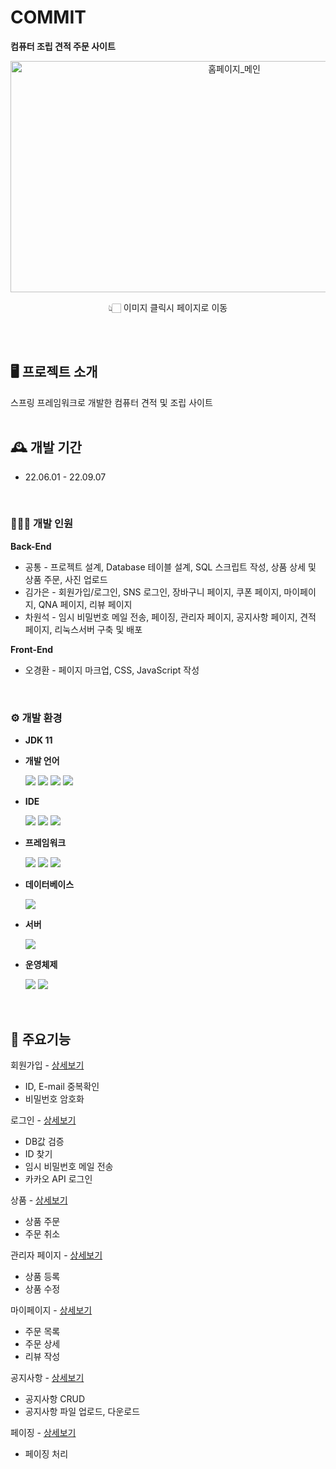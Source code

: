 
# COMMIT
**컴퓨터 조립 견적 주문 사이트**
<div align="center">
    <a href="http://commitshop.kro.kr">
        <img src="https://user-images.githubusercontent.com/109189538/212908483-553c9f04-7ec3-4235-b918-0eb206c0f0e9.PNG" alt="홈페이지_메인" width="700" height="370">
    </a>
</div>
<p align="center">👆🏻 이미지 클릭시 페이지로 이동</p>
<br><br>

## 🖥️ 프로젝트 소개
스프링 프레임워크로 개발한 컴퓨터 견적 및 조립 사이트
<br><br>

## 🕰️ 개발 기간

* 22.06.01 - 22.09.07
<br>

### 🧑‍🤝‍🧑 개발 인원

 **Back-End**
  * 공통 - 프로젝트 설계, Database 테이블 설계, SQL 스크립트 작성, 상품 상세 및 상품 주문, 사진 업로드
  * 김가은 - 회원가입/로그인, SNS 로그인, 장바구니 페이지, 쿠폰 페이지, 마이페이지, QNA 페이지, 리뷰 페이지
  * 차원석 - 임시 비밀번호 메일 전송, 페이징, 관리자 페이지, 공지사항 페이지, 견적 페이지, 리눅스서버 구축 및 배포

 **Front-End**
  * 오경환 -  페이지 마크업, CSS, JavaScript 작성


<br>

### ⚙️ 개발 환경 

- **JDK 11**
    
- **개발 언어** 
    
    <img src="https://img.shields.io/badge/Java-007396??style=flat-square&logo=java&logoColor=white"/>
    <img src="https://img.shields.io/badge/HTML-E34F26?style=flat-square&logo=html5&logoColor=white"/>
    <img src="https://img.shields.io/badge/CSS-1572B6?style=flat-square&logo=css3&logoColor=white"/>
    <img src="https://img.shields.io/badge/JavaScript-F7DF1E?style=flat-square&logo=javascript&logoColor=black"/>

- **IDE**

    <img src="https://img.shields.io/badge/IntelliJ-000000?style=flat-square&logo=IntelliJ IDEA&logoColor=white"/> 
    <img src="https://img.shields.io/badge/Eclipse-2C2255?style=flat-square&logo=Eclipse IDE&logoColor=white"/> 
    <img src="https://img.shields.io/badge/Visual Studio Code-007ACC?style=flat-square&logo=Visual Studio Code&logoColor=white"/> 

- **프레임워크**

    <img src="https://img.shields.io/badge/Spring-6DB33F?style=flat-square&logo=Spring&logoColor=white"/>
    <img src="https://img.shields.io/badge/jQuery-0769AD?style=flat-square&logo=jquery&logoColor=white"/>
    <img src="https://img.shields.io/badge/MyBatis-d40000??style=flat-square&logo=MyBatis&logoColor=white"/>

- **데이터베이스**

    <img src="https://img.shields.io/badge/Oracle-d40000?style=flat-square&logo=oracle&logoColor=white"/>

- **서버**

    <img src="https://img.shields.io/badge/Apache Tomcat-F8DC75?style=flat-square&logo=ApacheTomcat&logoColor=black"/>

- **운영체제**

    <img src="https://img.shields.io/badge/Windows-0078D6?style=flat-square&logo=Windows&logoColor=white"/>
    <img src="https://img.shields.io/badge/Ubuntu-dd4814?style=flat-square&logo=Ubuntu&logoColor=white"/>
   
</br>

## 🚀 주요기능

회원가입 - [상세보기](https://github.com/kimgaeun77/Commit/wiki/%ED%9A%8C%EC%9B%90%EA%B0%80%EC%9E%85)

* ID, E-mail 중복확인
* 비밀번호 암호화

로그인 - [상세보기](https://github.com/kimgaeun77/Commit/wiki/%EB%A1%9C%EA%B7%B8%EC%9D%B8)

* DB값 검증
* ID 찾기
* 임시 비밀번호 메일 전송
* 카카오 API 로그인

상품 - [상세보기](https://github.com/kimgaeun77/Commit/wiki/%EC%83%81%ED%92%88)

* 상품 주문
* 주문 취소

관리자 페이지 - [상세보기](https://github.com/kimgaeun77/Commit/wiki/%EA%B4%80%EB%A6%AC%EC%9E%90-%ED%8E%98%EC%9D%B4%EC%A7%80)

* 상품 등록
* 상품 수정

마이페이지 - [상세보기](https://github.com/kimgaeun77/Commit/wiki/%EB%A7%88%EC%9D%B4%ED%8E%98%EC%9D%B4%EC%A7%80)

* 주문 목록
* 주문 상세
* 리뷰 작성

공지사항 - [상세보기](https://github.com/kimgaeun77/Commit/wiki/%EA%B3%B5%EC%A7%80%EC%82%AC%ED%95%AD)

* 공지사항 CRUD
* 공지사항 파일 업로드, 다운로드

페이징 - [상세보기](https://github.com/kimgaeun77/Commit/wiki/%ED%8E%98%EC%9D%B4%EC%A7%95)

* 페이징 처리
